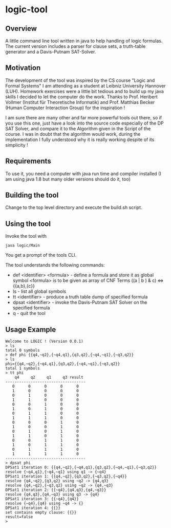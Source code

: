 # logic-tool
## Overview
A little command line tool written in java to help handling of logic formulas. 
The current version includes a parser for clause sets, a truth-table generator 
and a Davis-Putnam SAT-Solver.

## Motivation
The development of the tool was inspired by the CS course "Logic and Formal Systems" I am attending as a student at Leibniz University Hannover (LUH).
Homework exercises were a little bit tedious and to build up my java skills I decided to let the computer do the work. Thanks to Prof. Heribert Vollmer (Institut für Theoretische Informatik) and Prof. Matthias Becker (Human Computer Interaction Group) for the inspiration !

I am sure there are many other and far more powerful tools out there, so if you use this one, just have a look into the source code especially of the DP SAT Solver, and compare it to the Algorithm given in the Script of the course. 
I was in doubt that the algorithm would work, during the implementation I fully understood why it is really working despite of its simplicity !

## Requirements
To use it, you need a computer with java run time and compiler installed (I am using java 1.8 but many older versions should do it, too)

## Building the tool
Change to the top level directory and execute the build.sh script.

## Using the tool
Invoke the tool with

    java logic/Main

You get a prompt of the tools CLI.

The tool understands the following commands:
* def \<identifier> \<formula>   - define a formula and store it as global symbol
  \<formula> is to be given as array of CNF Terms ((a | b ) & c) <=> {{a,b},{c}}
* ls   - list all global symbols 
* tt \<identifier>   - produce a truth table dump of specified formula
* dpsat \<identifier>  - invoke the Davis-Putnam SAT Solver on the specified formula
* q  - quit the tool

## Usage Example

    Welcome to LOGIC ! (Version 0.0.1)
    > ls
    total 0 symbols
    > def phi {{q4,~q2},{~q4,q1},{q3,q2},{~q4,~q1},{~q3,q2}}
    > ls
    phi={{q4,~q2},{~q4,q1},{q3,q2},{~q4,~q1},{~q3,q2}}
    total 1 symbols
    > tt phi
        q4     q2     q1     q3 result
    -----------------------------------
       0      0      0      0      0   
       1      0      0      0      0   
       0      1      0      0      0   
       1      1      0      0      0   
       0      0      1      0      0   
       1      0      1      0      0   
       0      1      1      0      0   
       1      1      1      0      0   
       0      0      0      1      0   
       1      0      0      1      0   
       0      1      0      1      0   
       1      1      0      1      0   
       0      0      1      1      0   
       1      0      1      1      0   
       0      1      1      1      0   
       1      1      1      1      0   
    -----------------------------------
    > dpsat phi
    DPSat1 iteration 0: {{q4,~q2},{~q4,q1},{q3,q2},{~q4,~q1},{~q3,q2}}
    resolve {~q4,q1},{~q4,~q1} using q1 -> {~q4}
    DPSat1 iteration 1: {{q4,~q2},{q3,q2},{~q3,q2},{~q4}}
    resolve {q4,~q2},{q3,q2} using ~q2 -> {q4,q3}
    resolve {q4,~q2},{~q3,q2} using ~q2 -> {q4,~q3}
    DPSat1 iteration 2: {{~q4},{q4,q3},{q4,~q3}}
    resolve {q4,q3},{q4,~q3} using q3 -> {q4}
    DPSat1 iteration 3: {{~q4},{q4}}
    resolve {~q4},{q4} using ~q4 -> {}
    DPSat1 iteration 4: {{}}
    set contains empty clause: {{}}
    result=false
    > 


